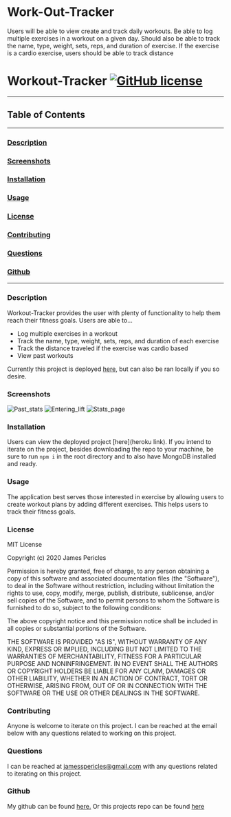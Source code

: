 # Work-Out-Tracker
Users will be able to view create and track daily workouts. Be able to log multiple exercises in a workout on a given day. Should also be able to track the name, type, weight, sets, reps, and duration of exercise. If the exercise is a cardio exercise, users should be able to track distance
# Workout-Tracker [![GitHub license](https://img.shields.io/github/license/Naereen/StrapDown.js.svg)](https://github.com/Naereen/StrapDown.js/blob/master/LICENSE)
---
## Table of Contents
---
### [Description](#Description)
### [Screenshots](#Screenshots)
### [Installation](#Installation)
### [Usage](#Usage)
### [License](#License)
### [Contributing](#Contributing)
### [Questions](#Questions)
### [Github](#Github)
---
### <a name="Description"></a>Description
Workout-Tracker provides the user with plenty of functionality to help them reach their fitness goals. Users are able to...
* Log multiple exercises in a workout
* Track the name, type, weight, sets, reps, and duration of each exercise
* Track the distance traveled if the exercise was cardio based
* View past workouts

Currently this project is deployed [here](https://git.heroku.com/fitness-worktracker.git), but can also be ran locally if you so desire.
### <a name="Screenshots"></a>Screenshots
![Past_stats](https://github.com/jamespericles/Workout-Tracker/blob/master/screenshots/Past_stats.png)
![Entering_lift](https://github.com/jamespericles/Workout-Tracker/blob/master/screenshots/Entering_lift.png)
![Stats_page](https://github.com/jamespericles/Workout-Tracker/blob/master/screenshots/Stats_page.png)
### <a name="Installation"></a>Installation
Users can view the deployed project [here](heroku link). If you intend to iterate on the project, besides downloading the repo to your machine, be sure to run `npm i` in the root directory and to also have MongoDB installed and ready.
### <a name="Usage"></a>Usage
The application best serves those interested in exercise by allowing users to create workout plans by adding different exercises. This helps users to track their fitness goals.
### <a name="License"></a>License
MIT License

Copyright (c) 2020 James Pericles
    
Permission is hereby granted, free of charge, to any person obtaining a copy
of this software and associated documentation files (the "Software"), to deal
in the Software without restriction, including without limitation the rights
to use, copy, modify, merge, publish, distribute, sublicense, and/or sell
copies of the Software, and to permit persons to whom the Software is
furnished to do so, subject to the following conditions:
    
The above copyright notice and this permission notice shall be included in all
copies or substantial portions of the Software.
    
THE SOFTWARE IS PROVIDED "AS IS", WITHOUT WARRANTY OF ANY KIND, EXPRESS OR
IMPLIED, INCLUDING BUT NOT LIMITED TO THE WARRANTIES OF MERCHANTABILITY,
FITNESS FOR A PARTICULAR PURPOSE AND NONINFRINGEMENT. IN NO EVENT SHALL THE
AUTHORS OR COPYRIGHT HOLDERS BE LIABLE FOR ANY CLAIM, DAMAGES OR OTHER
LIABILITY, WHETHER IN AN ACTION OF CONTRACT, TORT OR OTHERWISE, ARISING FROM,
OUT OF OR IN CONNECTION WITH THE SOFTWARE OR THE USE OR OTHER DEALINGS IN THE
SOFTWARE.
### <a name="Contributing"></a>Contributing
Anyone is welcome to iterate on this project. I can be reached at the email below with any questions related to working on this project.

### <a name="Questions"></a>Questions
I can be reached at jamesspericles@gmail.com with any questions related to iterating on this project.
### <a name="Github"></a>Github
My github can be found [here.](https://github.com/jamespericles) Or this projects repo can be found [here](https://github.com/jamespericles/Workout-Tracker)

